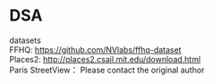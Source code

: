 # DSA
datasets  
FFHQ: https://github.com/NVlabs/ffhq-dataset  
Places2: http://places2.csail.mit.edu/download.html  
Paris StreetView： Please contact the original author
